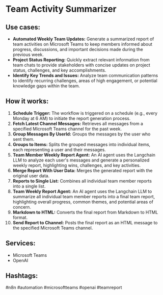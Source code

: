 # Team Activity Summarizer

## Use cases:

-   **Automated Weekly Team Updates:** Generate a summarized report of team activities on Microsoft Teams to keep members informed about progress, discussions, and important decisions made during the previous week.
-   **Project Status Reporting:** Quickly extract relevant information from team chats to provide stakeholders with concise updates on project status, challenges, and key accomplishments.
-   **Identify Key Trends and Issues:** Analyze team communication patterns to identify recurring challenges, areas of high engagement, or potential knowledge gaps within the team.

## How it works:

1.  **Schedule Trigger:** The workflow is triggered on a schedule (e.g., every Monday at 6 AM) to initiate the report generation process.
2.  **Fetch Latest Channel Messages:** Retrieves all messages from a specified Microsoft Teams channel for the past week.
3.  **Group Messages By UserId:** Groups the messages by the user who sent them.
4.  **Groups to Items:** Splits the grouped messages into individual items, each representing a user and their messages.
5.  **Team Member Weekly Report Agent:** An AI agent uses the Langchain LLM to analyze each user's messages and generate a personalized weekly report, highlighting wins, challenges, and key activities.
6.  **Merge Report With User Data:** Merges the generated report with the original user data.
7.  **Reports to Single List:** Combines all individual team member reports into a single list.
8.  **Team Weekly Report Agent:** An AI agent uses the Langchain LLM to summarize all individual team member reports into a final team report, highlighting overall progress, common themes, and potential areas of concern.
9.  **Markdown to HTML:** Converts the final report from Markdown to HTML format.
10. **Send Report to Channel:** Posts the final report as an HTML message to the specified Microsoft Teams channel.

## Services:

-   Microsoft Teams
-   OpenAI

## Hashtags:

#n8n #automation #microsoftteams #openai #teamreport
